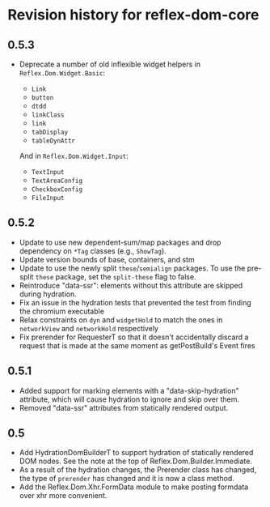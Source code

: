 # Revision history for reflex-dom-core

## 0.5.3

* Deprecate a number of old inflexible widget helpers in `Reflex.Dom.Widget.Basic`:

   * `Link`
   * `button`
   * `dtdd`
   * `linkClass`
   * `link`
   * `tabDisplay`
   * `tableDynAttr`

  And in `Reflex.Dom.Widget.Input`:

   * `TextInput`
   * `TextAreaConfig`
   * `CheckboxConfig`
   * `FileInput`

## 0.5.2

* Update to use new dependent-sum/map packages and drop dependency on `*Tag` classes (e.g., `ShowTag`).
* Update version bounds of base, containers, and stm
* Update to use the newly split `these`/`semialign` packages. To use the pre-split `these` package, set the `split-these` flag to false.
* Reintroduce "data-ssr": elements without this attribute are skipped during
  hydration.
* Fix an issue in the hydration tests that prevented the test from finding the chromium executable
* Relax constraints on `dyn` and `widgetHold` to match the ones in `networkView` and `networkHold` respectively
* Fix prerender for RequesterT so that it doesn't accidentally discard a request that is made at the same moment as getPostBuild's Event fires

## 0.5.1

* Added support for marking elements with a "data-skip-hydration" attribute, which will cause hydration to ignore and skip over them.
* Removed "data-ssr" attributes from statically rendered output.

## 0.5

* Add HydrationDomBuilderT to support hydration of statically rendered DOM nodes. See the note at the top of Reflex.Dom.Builder.Immediate.
* As a result of the hydration changes, the Prerender class has changed, the type of `prerender` has changed and it is now a class method.
* Add the Reflex.Dom.Xhr.FormData module to make posting formdata over xhr more convenient.
